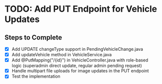 # TODO: Add PUT Endpoint for Vehicle Updates

## Steps to Complete
- [x] Add UPDATE changeType support in PendingVehicleChange.java
- [x] Add updateVehicle method in VehicleService.java
- [x] Add @PutMapping("/{id}") in VehicleController.java with role-based logic (superadmin direct update, regular admin pending request)
- [x] Handle multipart file uploads for image updates in the PUT endpoint
- [x] Test the implementation
